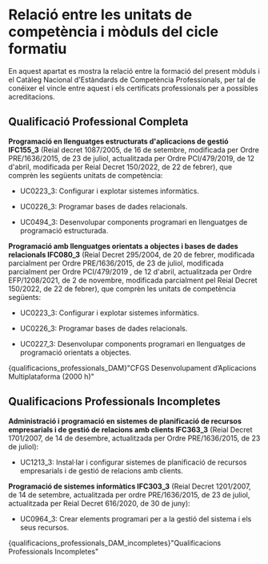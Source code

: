 # Relació entre les unitats de competència i mòduls del cicle formatiu

<!--

Cal relacionar la nostra formació amb el Catàleg nacional d'estàndards de competència professionals, per tal de conéixer el vincle entre el mòdul i els certificats i possibles acreditacions associats.

D'on obtenim aquesta informació?

Del BOE de cada títol:

DAM/DAW: https://www.boe.es/diario_boe/txt.php?id=BOE-A-2023-13221 -> Article 6 de cada llei
ASIX:    https://www.boe.es/diario_boe/txt.php?id=BOE-A-2009-18355 -> Article 6 
SMX:     https://www.boe.es/diario_boe/txt.php?id=BOE-A-2008-819 -> Article 6
FPB:     https://www.boe.es/buscar/doc.php?id=BOE-A-2014-5591 -> Annex VII Apartat 2.3

-->

<!-- Per a DAM queda per exemple de la següent manera -->

En aquest apartat es mostra la relació entre la formació del present mòduls i el Catàleg Nacional d'Estàndards de Competència Professionals, per tal de conéixer el vincle entre aquest i els certificats professionals per a possibles acreditacions.

## Qualificació Professional Completa

**Programació en llenguatges estructurats d'aplicacions de gestió IFC155_3** (Reial decret 1087/2005, de 16 de setembre, modificada per Ordre PRE/1636/2015, de 23 de juliol, actualitzada per Ordre PCI/479/2019, de 12 d'abril, modificada per Reial Decret 150/2022, de 22 de febrer), que comprèn les següents unitats de competència:

- UC0223_3: Configurar i explotar sistemes informàtics.

- UC0226_3: Programar bases de dades relacionals.

- UC0494_3: Desenvolupar components programari en llenguatges de programació estructurada.

**Programació amb llenguatges orientats a objectes i bases de dades relacionals IFC080_3** (Reial Decret 295/2004, de 20 de febrer, modificada parcialment per Ordre PRE/1636/2015, de 23 de juliol, modificada parcialment per Ordre PCI/479/2019 , de 12 d'abril, actualitzada per Ordre EFP/1208/2021, de 2 de novembre, modificada parcialment pel Reial Decret 150/2022, de 22 de febrer), que comprèn les unitats de competència següents:

- UC0223_3: Configurar i explotar sistemes informàtics.

- UC0226_3: Programar bases de dades relacionals.

- UC0227_3: Desenvolupar components programari en llenguatges de programació orientats a objectes.

<!-- A la guia s'expressa en forma de taules.

Per completar estes taules, hem d'acudir al RD del títol original (no a la modificació), i buscar les convalidacions (Correspondencia de las unidades de competencia acreditadas de acuerdo a lo establecido en el artículo 8 de la Ley Orgánica 5/2002, de 19 de junio, con los módulos profesionales para su convalidación)

RD originals:

DAM: https://www.boe.es/diario_boe/txt.php?id=BOE-A-2010-8067
DAW: https://www.boe.es/diario_boe/txt.php?id=BOE-A-2010-9269

ASIX, SMX i FPB els mateixos que dalt

 -->


{qualificacions_professionals_DAM}"CFGS Desenvolupament d’Aplicacions Multiplataforma (2000 h)"


## Qualificacions Professionals Incompletes

**Administració i programació en sistemes de planificació de recursos empresarials i de gestió de relacions amb clients IFC363_3** (Reial Decret 1701/2007, de 14 de desembre, actualitzada per Ordre PRE/1636/2015, de 23 de juliol):

- UC1213_3: Instal·lar i configurar sistemes de planificació de recursos empresarials i de gestió de relacions amb clients.

**Programació de sistemes informàtics IFC303_3** (Reial Decret 1201/2007, de 14 de setembre, actualitzada per ordre PRE/1636/2015, de 23 de juliol, actualitzada per Reial Decret 616/2020, de 30 de juny):

- UC0964_3: Crear elements programari per a la gestió del sistema i els seus recursos.

<!-- Ester UC sembla que no tinguen una correspondència directa en mòduls. En la guía no s'especifica res al respecte. -->

{qualificacions_professionals_DAM_incompletes}"Qualificacions Professionals Incompletes"


<!--

Açò ho teniem a la plantillaDAM de les programacions.
En la guia del PCCF no es menciona en cap lloc els objectius, ja que se centra més en els RAs i CAs.

Tenim dos opcions:

1. Ignorar-ho, i centrar-nos en les programacions per competències
2. Esmentar-los en un apartat del PCCF, encara que no els utilitzem per a res, i seguim programant per competències.


#  Objectius generals del cicle

Els objectius generals del cicle formatiu són els següents:

a) Ajustar la configuració lògica del sistema analitzant les necessitats i criteris establerts per configurar i explotar sistemes informàtics.

b) Identificar les necessitats de seguretat analitzant vulnerabilitats i verificant el pla preestablert per aplicar tècniques i procediments relacionats amb la seguretat al sistema.

c) Interpretar el disseny lògic de bases de dades, analitzant i complint les especificacions relatives a la seva aplicació, per gestionar bases de dades.

d) Instal·lar i configurar mòduls i complements, avaluant-ne la funcionalitat, per gestionar entorns de desenvolupament.

e) Seleccionar i emprar llenguatges, eines i llibreries, interpretant les especificacions per desenvolupar aplicacions multiplataforma amb accés a bases de dades.

f) Gestionar la informació emmagatzemada, planificant i implementant sistemes de formularis i informes per desenvolupar aplicacions de gestió.

g) Seleccionar i utilitzar eines específiques, llenguatges i llibreries, avaluant-ne les possibilitats i seguint un manual d'estil, per manipular i integrar en aplicacions multiplataforma continguts gràfics i components multimèdia.

h) Emprar eines de desenvolupament, llenguatges i components visuals, seguint les especificacions i verificant interactivitat i usabilitat, per desenvolupar interfícies gràfiques d'usuari en aplicacions multiplataforma.

i) Seleccionar i emprar tècniques, motors i entorns de desenvolupament, avaluant-ne les possibilitats, per participar en el desenvolupament de jocs i aplicacions en l'àmbit de l'entreteniment.

j) Seleccionar i emprar tècniques, llenguatges i entorns de desenvolupament, avaluant-ne les possibilitats, per desenvolupar aplicacions en telèfons mòbils, tauletes i altres dispositius intel·ligents.

k) Valorar i emprar eines específiques, atenent l'estructura dels continguts, per crear ajudes generals i sensibles al context.

l) Valorar i emprar eines específiques, atenent a lestructura dels continguts, per crear tutorials, manuals dusuari i altres documents associats a una aplicació.

m) Seleccionar i emprar tècniques i eines, avaluant la utilitat dels assistents d'instal·lació generats, per empaquetar aplicacions.

n) Analitzar i aplicar tècniques i llibreries específiques, simulant diferents escenaris, per desenvolupar aplicacions capaces d'oferir serveis en xarxa.

ñ) Analitzar i aplicar tècniques i llibreries de programació, avaluant-ne la funcionalitat per desenvolupar aplicacions multiprocés i multifil.

o) Reconèixer lestructura dels sistemes ERP-CRM, identificant la utilitat de cadascun dels seus mòduls, per participar en la seva implantació.

p) Realitzar consultes, analitzant i avaluant-ne l'abast, per gestionar la informació emmagatzemada en sistemes ERP-CRM.

q) Seleccionar i emprar llenguatges i eines, atenent els requeriments, per desenvolupar components personalitzats en sistemes ERP-CRM.

r) Verificar els components programari desenvolupats, analitzant les especificacions, per completar un pla de proves.

s) Establir procediments, verificant-ne la funcionalitat, per desplegar i distribuir aplicacions.

t) Descriure els rols de cadascun dels components del grup de treball, identificant en cada cas la responsabilitat associada, per establir les relacions professionals més convenients.

u) Identificar formes dintervenció davant conflictes de tipus personal i laboral, tenint en compte les decisions més convenients, per garantir un entorn de treball satisfactori.

v) Identificar i valorar les oportunitats de promoció professional i daprenentatge, analitzant el context del sector, per triar litinerari laboral i formatiu més convenient.

w) Identificar els canvis tecnològics, organitzatius, econòmics i laborals en la seva activitat, analitzant-ne les implicacions en l'àmbit de treball, per mantenir l'esperit d'innovació.

x) Reconèixer les oportunitats de negoci, identificant i analitzant demandes del mercat per crear i gestionar una petita empresa.

y) Reconèixer els seus drets i deures com a agent actiu a la societat, analitzant el marc legal que regula les condicions socials i laborals per participar com a ciutadà democràtic.
-->